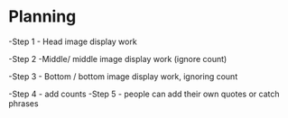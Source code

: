 # Planning

-Step 1 - Head image
    display work

-Step 2 -Middle/ middle image
    display work (ignore count)

-Step 3 - Bottom / bottom image
    display work, ignoring count

-Step 4 - add counts
-Step 5 - people can add their own quotes or catch phrases
